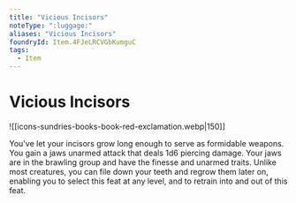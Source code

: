 ```yaml
---
title: "Vicious Incisors"
noteType: ":luggage:"
aliases: "Vicious Incisors"
foundryId: Item.4FJeLRCVGbKumguC
tags:
  - Item
---
```


# Vicious Incisors
![[icons-sundries-books-book-red-exclamation.webp|150]]

You've let your incisors grow long enough to serve as formidable weapons. You gain a jaws unarmed attack that deals 1d6 piercing damage. Your jaws are in the brawling group and have the finesse and unarmed traits. Unlike most creatures, you can file down your teeth and regrow them later on, enabling you to select this feat at any level, and to retrain into and out of this feat.
